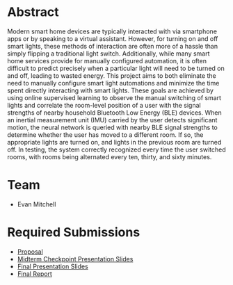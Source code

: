 # Abstract
<!--
Provide a brief overview of the project objectives, approach, and results.
-->

Modern smart home devices are typically interacted with via smartphone apps or by speaking to a virtual assistant. However, for turning on and off smart lights, these methods of interaction are often more of a hassle than simply flipping a traditional light switch. Additionally, while many smart home services provide for manually configured automation, it is often difficult to predict precisely when a particular light will need to be turned on and off, leading to wasted energy. This project aims to both eliminate the need to manually configure smart light automations and minimize the time spent directly interacting with smart lights. These goals are achieved by using online supervised learning to observe the manual switching of smart lights and correlate the room-level position of a user with the signal strengths of nearby household Bluetooth Low Energy (BLE) devices. When an inertial measurement unit (IMU) carried by the user detects significant motion, the neural network is queried with nearby BLE signal strengths to determine whether the user has moved to a different room. If so, the appropriate lights are turned on, and lights in the previous room are turned off. In testing, the system correctly recognized every time the user switched rooms, with rooms being alternated every ten, thirty, and sixty minutes.

# Team

* Evan Mitchell

# Required Submissions

* [Proposal](proposal)
* [Midterm Checkpoint Presentation Slides](http://)
* [Final Presentation Slides](http://)
* [Final Report](report)
